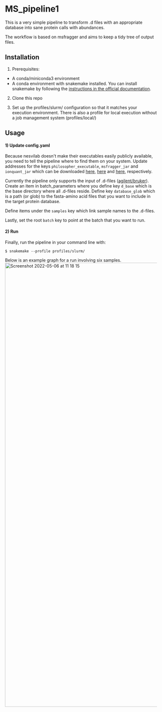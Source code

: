 # MS_pipeline1



This is a very simple pipeline to transform .d files with an appropriate database into sane protein calls with abundances.


The workflow is based on msfragger and aims to keep a tidy tree of output files.


## Installation

1) Prerequisites:

  - A conda/miniconda3 environment
  - A conda environment with snakemake installed. You can install snakemake by following the [instructions in the official documentation](https://snakemake.readthedocs.io/en/stable/getting_started/installation.html).

2) Clone this repo

3) Set up the profiles/slurm/ configuration so that it matches your execution environment. There is also a profile for local execution without a job management system (profiles/local/)



## Usage

#### 1) Update config.yaml
Because nesvilab doesn't make their executables easily publicly available, you need to tell the pipeline where to find them on your system. Update addresses for the keys `philosopher_executable`, `msfragger_jar` and `ionquant_jar` which can be downloaded [here](https://github.com/nesvilab/philosopher/releases/latest), [here](https://github.com/Nesvilab/MSFragger/wiki/Preparing-MSFragger#Downloading-MSFragger) and [here](https://github.com/Nesvilab/IonQuant#download), respectively. 


Currently the pipeline only supports the input of .d-files ([agilent/bruker](https://en.wikipedia.org/wiki/Mass_spectrometry_data_format#Proprietary_formats)). Create an item in batch_parameters where you define key `d_base` which is the base directory where all .d-files reside. Define key `database_glob` which is a path (or glob) to the fasta-amino acid files that you want to include in the target protein database.

Define items under the `samples` key which link sample names to the .d-files.

Lastly, set the root `batch` key to point at the batch that you want to run.

#### 2) Run

Finally, run the pipeline in your command line with:
```
$ snakemake --profile profiles/slurm/ 
```

Below is an example graph for a run involving six samples.
<img width="1466" alt="Screenshot 2022-05-06 at 11 18 15" src="https://user-images.githubusercontent.com/5913696/167104044-77e8d2d7-20cd-4334-91bc-a730b2867e41.png">






